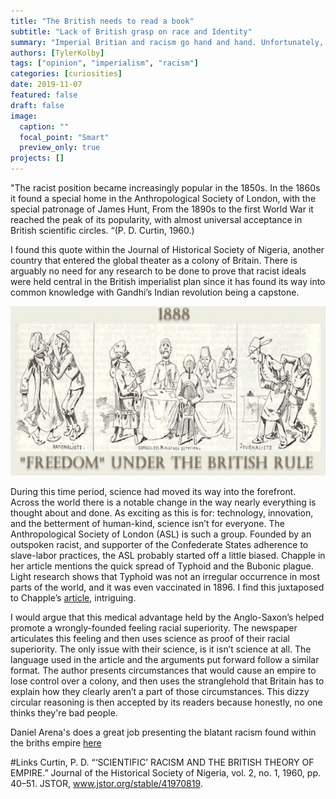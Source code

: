 ```yaml
---
title: "The British needs to read a book"
subtitle: "Lack of British grasp on race and Identity" 
summary: "Imperial Britian and racism go hand and hand. Unfortunately, they also think that it's just science"
authors: [TylerKolby]
tags: ["opinion", "imperialism", "racism"]
categories: [curiosities]
date: 2019-11-07
featured: false
draft: false
image:
  caption: ""
  focal_point: "Smart"
  preview_only: true
projects: []
---
```

"The racist position became increasingly popular in the 1850s. In the 1860s it found a special home in the Anthropological Society of London, with the special patronage of James Hunt, From the 1890s to the first World War it reached the peak of its popularity, with almost universal acceptance in British scientific circles. “(P. D. Curtin, 1960.) 

I found this quote within the Journal of Historical Society of Nigeria, another country that entered the global theater as a colony of Britain. There is arguably no need for any research to be done to prove that racist ideals were held central in the British imperialist plan since it has found its way into common knowledge with Gandhi’s Indian revolution being a capstone. 

![label](featured.jpg)

During this time period, science had moved its way into the forefront. Across the world there is a notable change in the way nearly everything is thought about and done. As exciting as this is for: technology, innovation, and the betterment of human-kind, science isn’t for everyone. The Anthropological Society of London (ASL) is such a group. Founded by an outspoken racist, and supporter of the Confederate States adherence to slave-labor practices, the ASL probably started off a little biased. Chapple in her article mentions the quick spread of Typhoid and the Bubonic plague. Light research shows that Typhoid was not an irregular occurrence in most parts of the world, and it was even vaccinated in 1896. I find this juxtaposed to Chapple’s [article](https://dig-eg-gaz.github.io/post/18-blog-chapple/), intriguing. 

I would argue that this medical advantage held by the Anglo-Saxon’s helped promote a wrongly-founded feeling racial superiority. The newspaper articulates this feeling and then uses science as proof of their racial superiority. The only issue with their science, is it isn’t science at all. The language used in the article and the arguments put forward follow a similar format. The author presents circumstances that would cause an empire to lose control over a colony, and then uses the stranglehold that Britain has to explain how they clearly aren’t a part of those circumstances. This dizzy circular reasoning is then accepted by its readers because honestly, no one thinks they're bad people.

Daniel Arena's does a great job presenting the blatant racism found within the briths empire [here](https://dig-eg-gaz.github.io/post/18-blog-arenas/)


#Links
Curtin, P. D. “‘SCIENTIFIC’ RACISM AND THE BRITISH THEORY OF EMPIRE.” Journal of the Historical Society of Nigeria, vol. 2, no. 1, 1960, pp. 40–51. JSTOR, www.jstor.org/stable/41970819.
